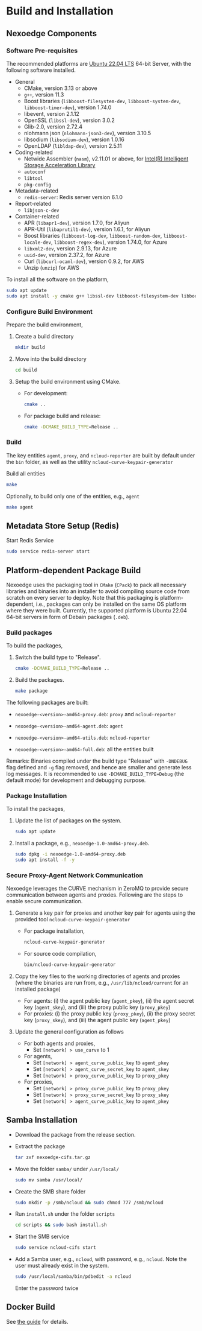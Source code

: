 # Build and Installation

## Nexoedge Components

### Software Pre-requisites

The recommended platforms are [Ubuntu 22.04 LTS][ubuntu2204] 64-bit Server, with the following software installed.

- General
  - CMake, version 3.13 or above
  - `g++`, version 11.3
  - Boost libraries (`libboost-filesystem-dev`, `libboost-system-dev`, `libboost-timer-dev`), version 1.74.0
  - libevent, version 2.1.12
  - OpenSSL (`libssl-dev`), version 3.0.2
  - Glib-2.0, version 2.72.4
  - nlohmann json (`nlohmann-json3-dev`), version 3.10.5
  - libsodium (`libsodium-dev`), version 1.0.16
  - OpenLDAP (`libldap-dev`), version 2.5.11
- Coding-related
  - Netwide Assembler (`nasm`), v2.11.01 or above, for [Intel(R) Intelligent Storage Acceleration Library](https://github.com/01org/isa-l/blob/master/README.md)
  - `autoconf`
  - `libtool`
  - `pkg-config`
- Metadata-related
  - `redis-server`: Redis server version 6.1.0
- Report-related
  - `libjson-c-dev`
- Container-related
  - APR (`libapr1-dev`), version 1.7.0, for Aliyun
  - APR-Util (`libaprutil1-dev`), version 1.6.1, for Aliyun
  - Boost libraries (`libboost-log-dev`, `libboost-random-dev`, `libboost-locale-dev`, `libboost-regex-dev`), version 1.74.0, for Azure
  - `libxml2-dev`, version 2.9.13, for Azure
  - `uuid-dev`, version 2.37.2, for Azure
  - Curl (`libcurl-ocaml-dev`), version 0.9.2, for AWS
  - Unzip (`unzip`) for AWS

To install all the software on the platform,

```bash
sudo apt update
sudo apt install -y cmake g++ libssl-dev libboost-filesystem-dev libboost-system-dev libboost-timer-dev libboost-log-dev libboost-random-dev libboost-locale-dev libboost-regex-dev autoconf libtool nasm pkg-config libevent-dev uuid-dev redis-server redis-tools libxml2-dev libcpprest-dev libaprutil1-dev libapr1-dev libglib2.0-dev libjson-c-dev unzip curl nlohmann-json3-dev libcurl-ocaml-dev libsodium-dev libldap-dev
```

### Configure Build Environment

Prepare the build environment,

1. Create a build directory
   
   ```bash
   mkdir build
   ```

2. Move into the build directory
   
   ```bash
   cd build
   ```

3. Setup the build environment using CMake.
   
   - For development:

     ```bash
     cmake ..
     ```

   - For package build and release:

     ```bash
     cmake -DCMAKE_BUILD_TYPE=Release ..
     ```

### Build

The key entities `agent`, `proxy`, and `ncloud-reporter` are built by default under the `bin` folder, as well as the utility `ncloud-curve-keypair-generator`

Build all entities 

```bash
make
```

Optionally, to build only one of the entities, e.g., `agent`

```bash
make agent
```

## Metadata Store Setup (Redis)

Start Redis Service

```bash
sudo service redis-server start
```

## Platform-dependent Package Build

Nexoedge uses the packaging tool in `CMake` (`CPack`) to pack all necessary libraries and binaries into an installer to avoid compiling source code from scratch on every server to deploy. Note that this packaging is platform-dependent, i.e., packages can only be installed on the same OS platform where they were built. Currently, the supported platform is Ubuntu 22.04 64-bit servers in form of Debain packages (`.deb`).

### Build packages

To build the packages, 

1. Switch the build type to "Release".
   
   ```bash
   cmake -DCMAKE_BUILD_TYPE=Release ..
   ```

2. Build the packages.
   
   ```bash
   make package
   ```

The following packages are built:

* `nexoedge-<version>-amd64-proxy.deb`: `proxy` and `ncloud-reporter`

* `nexoedge-<version>-amd64-agent.deb`: `agent`

* `nexoedge-<version>-amd64-utils.deb`: `ncloud-reporter`

* `nexoedge-<version>-amd64-full.deb`: all the entities built 

Remarks: Binaries compiled under the build type "Release" with `-DNDEBUG` flag defined and `-g` flag removed, and hence are smaller and generate less log messages. It is recommended to use `-DCMAKE_BUILD_TYPE=Debug` (the default mode) for development and debugging purpose.

### Package Installation

To install the packages,

1. Update the list of packages on the system.
   
   ```bash
   sudo apt update
   ```

2. Install a package, e.g., `nexoedge-1.0-amd64-proxy.deb`.
   
   ```bash
   sudo dpkg -i nexoedge-1.0-amd64-proxy.deb
   sudo apt install -f -y
   ```

### Secure Proxy-Agent Network Communication

Nexoedge leverages the CURVE mechanism in ZeroMQ to provide secure communication between agents and proxies. Following are the steps to enable secure communication.

1. Generate a key pair for proxies and another key pair for agents using the provided tool `ncloud-curve-keypair-generator`
   - For package installation,
     ```bash
     ncloud-curve-keypair-generator 
     ```
   - For source code compilation,
     ```bash
     bin/ncloud-curve-keypair-generator 
     ```

1. Copy the key files to the working directories of agents and proxies (where the binaries are run from, e.g., `/usr/lib/ncloud/current` for an installed package)
   - For agents: (i) the agent public key (`agent_pkey`), (ii) the agent secret key (`agent_skey`), and (iii) the proxy public key (`proxy_pkey`)
   - For proxies: (i) the proxy public key (`proxy_pkey`), (ii) the proxy secret key (`proxy_skey`), and (iii) the agent public key (`agent_pkey`)

1. Update the general configuration as follows
   - For both agents and proxies,
     - Set `[network] > use_curve` to 1
   - For agents,
     - Set `[network] > agent_curve_public_key` to `agent_pkey`
     - Set `[network] > agent_curve_secret_key` to `agent_skey`
     - Set `[network] > proxy_curve_public_key` to `proxy_pkey`
   - For proxies,
     - Set `[network] > proxy_curve_public_key` to `proxy_pkey`
     - Set `[network] > proxy_curve_secret_key` to `proxy_skey`
     - Set `[network] > agent_curve_public_key` to `agent_pkey`


## Samba Installation

- Download the package from the release section.

- Extract the package
  
  ```bash
  tar zxf nexoedge-cifs.tar.gz
  ```

- Move the folder `samba/` under `/usr/local/`
  
  ```bash
  sudo mv samba /usr/local/
  ```

- Create the SMB share folder
  
  ```bash
  sudo mkdir -p /smb/ncloud && sudo chmod 777 /smb/ncloud
  ```

- Run `install.sh` under the folder `scripts`
  
  ```bash
  cd scripts && sudo bash install.sh
  ```

- Start the SMB service
  
  ```bash
  sudo service ncloud-cifs start
  ```

- Add a Samba user, e.g., `ncloud`, with password, e.g., `ncloud`. Note the user must already exist in the system.
  
  ```bash
  sudo /usr/local/samba/bin/pdbedit -a ncloud
  ```
  
  Enter the password twice


## Docker Build

See [the guide](./docker/Readme.rst) for details.


[ubuntu2204]: http://releases.ubuntu.com/22.04/

[compile-aws-prob-1-code]: https://github.com/aws/aws-sdk-cpp/blob/master/aws-cpp-sdk-core-tests/utils/FileSystemUtilsTest.cpp#L271

[package-installation]: docs/release-doc/source/install.rst
